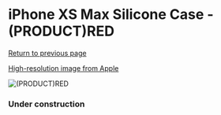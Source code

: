 # iPhone XS Max Silicone Case - (PRODUCT)RED

[Return to previous page](/iphone_x)

[High-resolution image from Apple](https://store.storeimages.cdn-apple.com/8756/as-images.apple.com/is/MRWH2?wid=4500&hei=4500&fmt=png)

<div style="width: 384px"><img src="/everyphone/MRWH2.png" alt="(PRODUCT)RED"></div>

### Under construction
